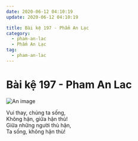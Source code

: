 ```yaml
---
date: 2020-06-12 04:10:19
update: 2020-06-12 04:10:19

title: Bài kệ 197 - Phẩm An Lạc
category:
  - pham-an-lac
  - Phẩm An Lạc
tag:
  - pham-an-lac
---
```


# Bài kệ 197 - Pham An Lac

![An image](/img/pham-an-lac/pham-an-lac-197.jpg)

Vui thay, chúng ta sống,<br>Không hận, giữa hận thù!<br>Giữa những người thù hận,<br>Ta sống, không hận thù!<br>
